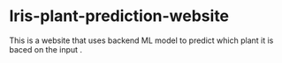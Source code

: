 # Iris-plant-prediction-website
This is a website that uses backend ML model to predict which plant it is baced on the input .
